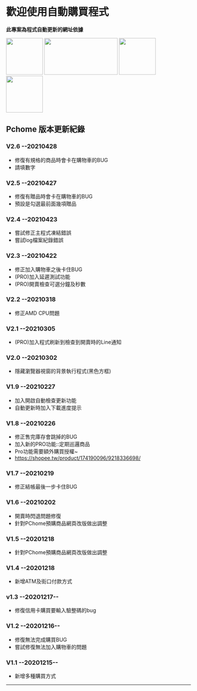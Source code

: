 # 歡迎使用自動購買程式

**此專案為程式自動更新的網址依據**

<img src="https://encrypted-tbn0.gstatic.com/images?q=tbn:ANd9GcQpXzs_AHXRrm9L8T256YTuosA_F7H1CXZHxQ&usqp=CAU" width="100" height="100" /> <img src="http://www.edamall.com.tw/UploadFile/MALL/BRAND/BIG20190802161531.jpg" width="200" height="100" /> <img src="https://image.winudf.com/v2/image1/Y29tLm5pbmV5aS5zaG9wLnMwMzIwMTRfaWNvbl8xNTgxMjQ0MTUyXzAyNA/icon.png?w=170&fakeurl=1" width="100" height="100" /> <img src="https://m.momoshop.com.tw/img/message.png?t=1605688801616" width="100" height="100" />

## Pchome 版本更新紀錄

### V2.6 --20210428
- 修復有規格的商品時會卡在購物車的BUG
- 請填數字

### V2.5 --20210427
- 修復有贈品時會卡在購物車的BUG
- 預設是勾選最前面幾項贈品

### V2.4 --20210423
- 嘗試修正主程式凍結錯誤
- 嘗試log檔案紀錄錯誤

### V2.3 --20210422
- 修正加入購物車之後卡住BUG
- (PRO)加入延遲測試功能
- (PRO)開賣檢查可選分鐘及秒數

### V2.2 --20210318
- 修正AMD CPU問題

### V2.1 --20210305
- (PRO)加入程式刷新到檢查到開賣時的Line通知

### V2.0 --20210302
- 隱藏瀏覽器視窗的背景執行程式(黑色方框)

### V1.9 --20210227
- 加入開啟自動檢查更新功能
- 自動更新時加入下載進度提示

### V1.8 --20210226
- 修正售完庫存會跳掉的BUG
- 加入新的PRO功能::定期巡邏商品
- Pro功能需要額外購買授權~
 - https://shopee.tw/product/174190096/9218336698/

### V1.7 --20210219
- 修正結帳最後一步卡住BUG

### V1.6 --20210202
- 開賣時閃退問題修復
- 針對PChome預購商品網頁改版做出調整

### V1.5 --20201218
- 針對PChome預購商品網頁改版做出調整

### V1.4 --20201218
- 新增ATM及街口付款方式

### v1.3 --20201217--
- 修復信用卡購買要輸入驗整碼的bug

### V1.2 --20201216--
- 修復無法完成購買BUG
- 嘗試修復無法加入購物車的問題

### V1.1 --20201215--
- 新增多種購買方式

---
